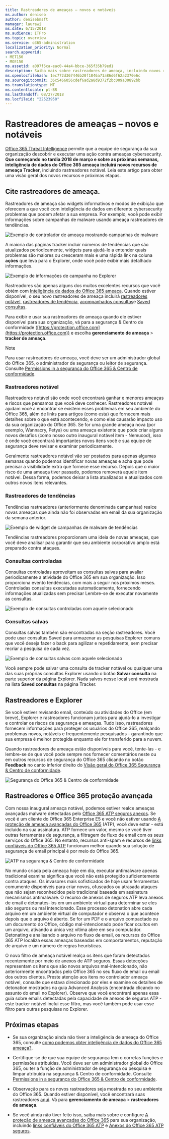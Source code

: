 ```yaml
---
title: Rastreadores de ameaças – novos e notáveis
ms.author: deniseb
author: denisebmsft
manager: laurawi
ms.date: 6/15/2018
ms.audience: ITPro
ms.topic: overview
ms.service: o365-administration
localization_priority: Normal
search.appverid:
- MET150
- MOE150
ms.assetid: a097f5ca-eac0-44a4-bbce-365f35b79ed1
description: Saiba mais sobre rastreadores de ameaça, incluindo novos rastreadores notável, para ajudar sua organização mantenha-se na parte superior de preocupações de segurança.
ms.openlocfilehash: 1ec772d367446b20f1846a71a86d6f62a2370e6c
ms.sourcegitcommit: 36c5466056cdef6ad2a8d9372f2bc009a30892bb
ms.translationtype: MT
ms.contentlocale: pt-BR
ms.lasthandoff: 08/27/2018
ms.locfileid: "22523950"
---
```

# <a name="threat-trackers---new-and-noteworthy"></a>Rastreadores de ameaças – novos e notáveis

[Office 365 Threat Intelligence](office-365-ti.md) permite que a equipe de segurança da sua organização descobrir e executar uma ação contra ameaças cybersecurity. **Que começando no tardia 2018 de março e sobre as próximas semanas, inteligência de dados do Office 365 ameaça incluirá novos recursos de ameaça Tracker**, incluindo rastreadores notável. Leia este artigo para obter uma visão geral dos novos recursos e próximas etapas. 
  
## <a name="what-are-threat-trackers"></a>Cite rastreadores de ameaça.

Rastreadores de ameaça são widgets informativos e modos de exibição que oferecem a que você com inteligência de dados em diferente cybersecurity problemas que podem afetar a sua empresa. Por exemplo, você pode exibir informações sobre campanhas de malware usando ameaça rastreadores de tendências.
  
![Exemplo de controlador de ameaça mostrando campanhas de malware](media/a883b5ac-8e2b-469a-90e0-f8ad39bb63b7.png)
  
A maioria das páginas tracker incluir números de tendências que são atualizados periodicamente, widgets para ajudá-lo a entender quais problemas são maiores ou cresceram mais e uma rápida link na coluna **ações** que leva para o Explorer, onde você pode exibir mais detalhado informações. 
  
![Exemplo de informações de campanha no Explorer](media/e426f220-fdcb-4dd9-99a2-db97dbcf71d5.png)
  
Rastreadores são apenas alguns dos muitos excelentes recursos que você obtém com [Inteligência de dados do Office 365 ameaça](office-365-ti.md). Quando estiver disponível, o seu novo rastreadores de ameaça incluirá [rastreadores notável](threat-trackers.md#notey), [rastreadores de tendência](threat-trackers.md#trending), [acompanhados consultas](threat-trackers.md#trackedq)e [Saved consultas](threat-trackers.md#savedq).
  
Para exibir e usar sua rastreadores de ameaça quando ele estiver disponível para sua organização, vá para a segurança &amp; Centro de conformidade ([https://protection.office.com](https://protection.office.com)) e escolha **gerenciamento de ameaça** \> **tracker de ameaça**.
  
> [!NOTE]
> Para usar rastreadores de ameaça, você deve ser um administrador global do Office 365, o administrador de segurança ou leitor de segurança. Consulte [Permissions in a segurança do Office 365 &amp; Centro de conformidade](permissions-in-the-security-and-compliance-center.md). 
  
### <a name="noteworthy-trackers"></a>Rastreadores notável

Rastreadores notável são onde você encontrará ganhar e menores ameaças e riscos que pensamos que você deve conhecer. Rastreadores notável ajudam você a encontrar se existem esses problemas em seu ambiente do Office 365, além de links para artigos (como esta) que fornecem mais detalhes sobre o que está acontecendo, e como elas causarão impacto uso da sua organização do Office 365. Se for uma grande ameaça nova (por exemplo, Wannacry, Petya) ou uma ameaça existente que pode criar alguns novos desafios (como nosso outro inaugural notável item - Nemucod), isso é onde você encontrará importantes novos itens você e sua equipe de segurança deve revisar e examinar periodicamente.
  
Geralmente rastreadores notável vão ser postados para apenas algumas semanas quando podemos identificar novas ameaças e acha que pode precisar a visibilidade extra que fornece esse recurso. Depois que o maior risco de uma ameaça tiver passado, podemos removerá aquele item notável. Dessa forma, podemos deixar a lista atualizados e atualizados com outros novos itens relevantes.
  
### <a name="trending-trackers"></a>Rastreadores de tendências

Tendências rastreadores (anteriormente denominada campanhas) realce novas ameaças que ainda não foi observadas em email da sua organização da semana anterior.
  
![Exemplo de widget de campanhas de malware de tendências](media/d2ccc1a0-2a1d-4e36-99b5-6766c207772f.png)
  
Tendências rastreadores proporcionam uma ideia de novas ameaças, que você deve analisar para garantir que seu ambiente corporativo amplo está preparado contra ataques.
  
### <a name="tracked-queries"></a>Consultas controladas

Consultas controladas aproveitam as consultas salvas para avaliar periodicamente a atividade do Office 365 em sua organização. Isso proporciona evento tendências, com mais a seguir nos próximos meses. Controladas consultas executadas automaticamente, fornecendo informações atualizadas sem precisar Lembre-se de executar novamente as consultas.
  
![Exemplo de consultas controladas com aquele selecionado](media/0c556174-06eb-4ae5-b32a-5ff76b9e4f13.png)
  
### <a name="saved-queries"></a>Consultas salvas

Consultas salvas também são encontradas na seção rastreadores. Você pode usar consultas Saved para armazenar as pesquisas Explorer comuns que você deseja fazer o back para agilizar e repetidamente, sem precisar recriar a pesquisa de cada vez.
  
![Exemplo de consultas salvas com aquele selecionado](media/188cf3ff-58f1-41ea-81aa-76158d8f40c3.png)
  
Você sempre pode salvar uma consulta de tracker notável ou qualquer uma das suas próprias consultas Explorer usando o botão **Salvar consulta** na parte superior da página Explorer. Nada salvos nesse local será mostrada na lista **Saved consultas** na página Tracker. 
  
## <a name="trackers-and-explorer"></a>Rastreadores e Explorer

Se você estiver revisando email, conteúdo ou atividades do Office (em breve), Explorer e rastreadores funcionam juntos para ajudá-lo a investigar e controlar os riscos de segurança e ameaças. Tudo isso, rastreadores fornecem informações para proteger os usuários do Office 365, realçando problemas novos, notáveis e frequentemente pesquisados - garantindo que sua empresa é melhor protegida enquanto ele for transferido para a nuvem.
  
Quando rastreadores de ameaça estão disponíveis para você, tente-las - e lembre-se de que você pode sempre nos fornecer comentários neste ou em outros recursos de segurança do Office 365 clicando no botão **Feedback** no canto inferior direito do [Visão geral do Office 365 Segurança &amp; Centro de conformidade](https://support.office.com/article/a5f2fd18-b029-4257-b5a8-ae83e7768c85).
  
![Segurança do Office 365 &amp; Centro de conformidade](media/86c330db-8132-4150-8475-220258fe04fb.png)
  
## <a name="trackers-and-office-365-advanced-threat-protection"></a>Rastreadores e Office 365 proteção avançada

Com nossa inaugural ameaça notável, podemos estiver realce ameaças avançadas malware detectadas pelo [Office 365 ATP seguros anexos](atp-safe-attachments.md). Se você é um cliente do Office 365 Enterprise E5 e você não estiver usando [A proteção de ameaça avançadas do Office 365](office-365-atp.md) (ATP), você deve estar - está incluído na sua assinatura. ATP fornece um valor, mesmo se você tiver outras ferramentas de segurança, a filtragem de fluxo de email com os seus serviços do Office 365. No entanto, recursos anti-spam e recursos de [links confiáveis do Office 365 ATP](atp-safe-links.md) funcionam melhor quando sua solução de segurança de email principal é por meio do Office 365. 
  
![ATP na segurança &amp; Centro de conformidade](media/cee70d07-f0c1-459b-843c-2d10c253349f.png)
  
No mundo criada pela ameaça hoje em dia, executar antimalware apenas tradicional examina significa que você não está protegido suficientemente contra ataques. Os invasores mais sofisticados de hoje usam ferramentas comumente disponíveis para criar novos, ofuscados ou atrasada ataques que não sejam reconhecidos pelo tradicional baseada em assinatura mecanismos antimalware. O recurso de anexos de seguros ATP leva anexos de email e detonates-los em um ambiente virtual para determinar se eles são seguros ou mal intencionado. Esse processo detonation abre cada arquivo em um ambiente virtual de computador e observa o que acontece depois que o arquivo é aberto. Se for um PDF e o arquivo compactado ou um documento do Office, código mal-intencionado pode ficar ocultos em um arquivo, ativando a única vez vítima abre em seu computador. Detonating e analisando o arquivo no fluxo de email, os recursos do Office 365 ATP localiza essas ameaças baseadas em comportamentos, reputação de arquivo e um número de regras heurísticas.
  
O novo filtro de ameaça notável realça os itens que foram detectados recentemente por meio de anexos de ATP seguros. Essas detecções representam os itens que são novos arquivos mal-intencionado, não anteriormente encontrados pelo Office 365 no seu fluxo de email ou email dos outros clientes. Preste atenção aos itens no controlador ameaça notável, consulte que estava direcionado por eles e examine os detalhes de detonation mostrados na guia Advanced Analysis (encontrada clicando no assunto do email no Explorer). Observe que você encontrará apenas essa guia sobre emails detectadas pela capacidade de anexos de seguros ATP - este tracker notável inclui esse filtro, mas você também pode usar esse filtro para outras pesquisas no Explorer.
  
## <a name="next-steps"></a>Próximas etapas

- Se sua organização ainda não tiver a inteligência de ameaça do Office 365, consulte [como podemos obter inteligência de dados do Office 365 ameaça?](get-started-with-ti.md).
    
- Certifique-se de que sua equipe de segurança tem o corretas funções e permissões atribuídas. Você deve ser um administrador global do Office 365, ou ter a função de administrador de segurança ou pesquisa e limpar atribuída na segurança &amp; Centro de conformidade. Consulte [Permissions in a segurança do Office 365 &amp; Centro de conformidade](permissions-in-the-security-and-compliance-center.md).
    
- Observação para os novos rastreadores seja mostrada no seu ambiente do Office 365. Quando estiver disponível, você encontrará suas rastreadores [aqui](https://protection.office.com/). Vá para **gerenciamento de ameaça** \> **rastreadores de ameaça**.
    
- Se você ainda não tiver feito isso, saiba mais sobre e configure [A proteção de ameaça avançadas do Office 365](office-365-atp.md) para sua organização, incluindo [links confiáveis do Office 365 ATP](atp-safe-links.md) e [Anexos do Office 365 ATP seguros](atp-safe-attachments.md).
  

